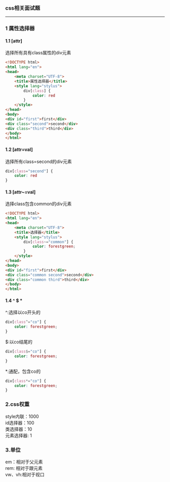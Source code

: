 ### css相关面试题
---

### 1 属性选择器
#### 1.1 [attr]
选择所有具有class属性的div元素
```html
<!DOCTYPE html>
<html lang="en">
<head>
    <meta charset="UTF-8">
    <title>属性选择器</title>
    <style lang="stylus">
        div[class] {
            color: red
        }
    </style>
</head>
<body>
<div id="first">first</div>
<div class="second">second</div>
<div class="third">third</div>
</body>
</html>
```

#### 1.2 [attr=val]
选择所有class=second的div元素
```css
div[class="second"] {
    color: red
}
```

#### 1.3 [attr~=val]
选择class包含common的div元素
```html
<!DOCTYPE html>
<html lang="en">
<head>
    <meta charset="UTF-8">
    <title>选择器</title>
    <style lang="stylus">
        div[class~="common"] {
            color: forestgreen;
        }
    </style>
</head>
<body>
<div id="first">first</div>
<div class="common second">second</div>
<div class="common third">third</div>
</body>
</html>
```
#### 1.4 ^ $ *
^:选择以co开头的
```css
div[class^="co"] {
    color: forestgreen;
}
```
$:以co结尾的
```css
div[class$="co"] {
    color: forestgreen;
}
```
*:通配，包含co的
```css
div[class*="co"] {
    color: forestgreen;
}
```

### 2.css权重
style内联：1000  <br>
id选择器：100   <br>
类选择器：10  <br>
元素选择器: 1   <br>

### 3.单位
em：相对于父元素 <br>
rem: 相对于跟元素  <br>
vw、vh:相对于视口

